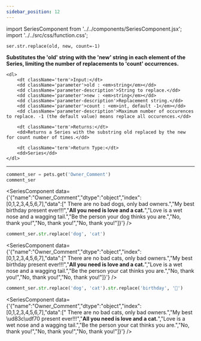 ```yaml
---
sidebar_position: 12
---
```

import SeriesComponent from '../../components/SeriesComponent.jsx';
import '../../src/css/function.css';

<code>ser.str.replace(old, new, count=-1)</code>

<div className='base'>
    <p><strong>Substitutes the 'old' string with the 'new' string in each element of the Series, limiting the number of replacements to 'count' occurrences.</strong></p>

    <dl>
        <dt className='term'>Input:</dt>
        <dd className='parameter'>old : <em>string</em></dd>
        <dd className='parameter-description'>String to replace.</dd>
        <dd className='parameter'>new : <em>string</em></dd>
        <dd className='parameter-description'>Replacement string.</dd>
        <dd className='parameter'>count : <em>int, default -1</em></dd>
        <dd className='parameter-description'>Maximum number of occurences to replace. -1 (the default value) means replace all occurences.</dd>

        <dt className='term'>Returns:</dt>
        <dd>Returns a Series with the substring old replaced by the new for count number of times.</dd>

        <dt className='term'>Return Type:</dt>
        <dd>Series</dd>
    </dl>
</div>

---

```python
comment_ser = pets.get('Owner_Comment')
comment_ser
```
<SeriesComponent data={'{"name":"Owner_Comment","dtype":"object","index":[0,1,2,3,4,5,6,7],"data":["      There are no bad dogs, only bad owners.","My best birthday present ever!!!","****All you need is love and a cat.****","Love is a wet nose and a wagging tail.","Be the person your dog thinks you are.","No, thank you!","No, thank you!","No, thank you!"]}'} />

```python
comment_ser.str.replace('dog', 'cat')
```
<SeriesComponent data={'{"name":"Owner_Comment","dtype":"object","index":[0,1,2,3,4,5,6,7],"data":["      There are no bad cats, only bad owners.","My best birthday present ever!!!","****All you need is love and a cat.****","Love is a wet nose and a wagging tail.","Be the person your cat thinks you are.","No, thank you!","No, thank you!","No, thank you!"]}'} />

```python
comment_ser.str.replace('dog', 'cat').str.replace('birthday', '🍰')
```
<SeriesComponent data={'{"name":"Owner_Comment","dtype":"object","index":[0,1,2,3,4,5,6,7],"data":["      There are no bad cats, only bad owners.","My best \\ud83c\\udf70 present ever!!!","****All you need is love and a cat.****","Love is a wet nose and a wagging tail.","Be the person your cat thinks you are.","No, thank you!","No, thank you!","No, thank you!"]}'} />